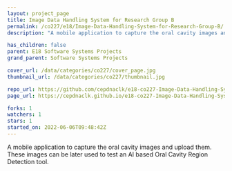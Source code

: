 ```yaml
---
layout: project_page
title: Image Data Handling System for Research Group B
permalink: /co227/e18/Image-Data-Handling-System-for-Research-Group-B/
description: "A mobile application to capture the oral cavity images and upload them. These images can be later used to test an AI based Oral Cavity Region Detection tool."

has_children: false
parent: E18 Software Systems Projects
grand_parent: Software Systems Projects

cover_url: /data/categories/co227/cover_page.jpg
thumbnail_url: /data/categories/co227/thumbnail.jpg

repo_url: https://github.com/cepdnaclk/e18-co227-Image-Data-Handling-System-for-Research-Group-B
page_url: https://cepdnaclk.github.io/e18-co227-Image-Data-Handling-System-for-Research-Group-B

forks: 1
watchers: 1
stars: 1
started_on: 2022-06-06T09:48:42Z
---
```

A mobile application to capture the oral cavity images and upload them. These images can be later used to test an AI based Oral Cavity Region Detection tool.

